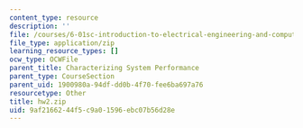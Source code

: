 ```yaml
---
content_type: resource
description: ''
file: /courses/6-01sc-introduction-to-electrical-engineering-and-computer-science-i-spring-2011/9af2166244f5c9a01596ebc07b56d28e_hw2.zip
file_type: application/zip
learning_resource_types: []
ocw_type: OCWFile
parent_title: Characterizing System Performance
parent_type: CourseSection
parent_uid: 1900980a-94df-dd0b-4f70-fee6ba697a76
resourcetype: Other
title: hw2.zip
uid: 9af21662-44f5-c9a0-1596-ebc07b56d28e
---
```


